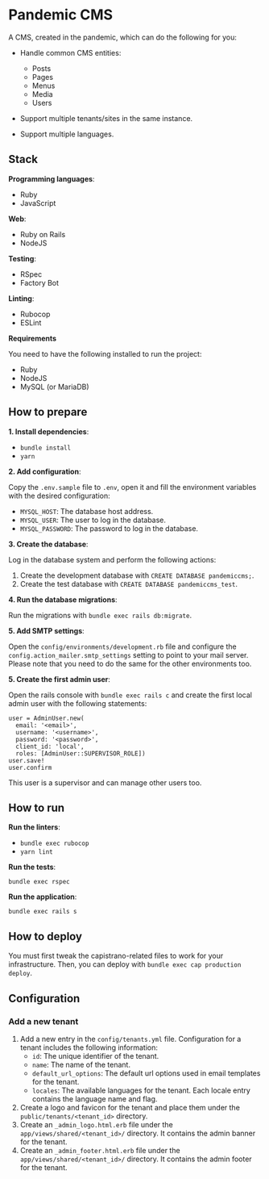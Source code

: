 # Pandemic CMS

A CMS, created in the pandemic, which can do the following for you:

- Handle common CMS entities:

  - Posts
  - Pages
  - Menus
  - Media
  - Users

- Support multiple tenants/sites in the same instance.
- Support multiple languages.

## Stack

**Programming languages**:

- Ruby
- JavaScript

**Web**:

- Ruby on Rails
- NodeJS

**Testing**:

- RSpec
- Factory Bot

**Linting**:

- Rubocop
- ESLint

**Requirements**

You need to have the following installed to run the project:

- Ruby
- NodeJS
- MySQL (or MariaDB)

## How to prepare

**1. Install dependencies**:

- `bundle install`
- `yarn`

**2. Add configuration**:

Copy the `.env.sample` file to `.env`, open it and fill the environment variables with the desired configuration:

- `MYSQL_HOST`: The database host address.
- `MYSQL_USER`: The user to log in the database.
- `MYSQL_PASSWORD`: The password to log in the database.

**3. Create the database**:

Log in the database system and perform the following actions:

1. Create the development database with `CREATE DATABASE pandemiccms;`.
1. Create the test database with `CREATE DATABASE pandemiccms_test`.

**4. Run the database migrations**:

Run the migrations with `bundle exec rails db:migrate`.

**5. Add SMTP settings**:

Open the `config/environments/development.rb` file and configure the `config.action_mailer.smtp_settings` setting to point to your mail server.
Please note that you need to do the same for the other environments too.

**5. Create the first admin user**:

Open the rails console with `bundle exec rails c` and create the first local admin user with the following statements:

```
user = AdminUser.new(
  email: '<email>',
  username: '<username>',
  password: '<password>',
  client_id: 'local',
  roles: [AdminUser::SUPERVISOR_ROLE])
user.save!
user.confirm
```

This user is a supervisor and can manage other users too.

## How to run

**Run the linters**:

- `bundle exec rubocop`
- `yarn lint`

**Run the tests**:

`bundle exec rspec`

**Run the application**:

`bundle exec rails s`

## How to deploy

You must first tweak the capistrano-related files to work for your infrastructure. Then, you can deploy with `bundle exec cap production deploy`.

## Configuration

### Add a new tenant

1. Add a new entry in the `config/tenants.yml` file. Configuration for a tenant includes the following information:
   - `id`: The unique identifier of the tenant.
   - `name`: The name of the tenant.
   - `default_url_options`: The default url options used in email templates for the tenant.
   - `locales`: The available languages for the tenant. Each locale entry contains the language name and flag.
1. Create a logo and favicon for the tenant and place them under the `public/tenants/<tenant_id>` directory.
1. Create an `_admin_logo.html.erb` file under the `app/views/shared/<tenant_id>/` directory. It contains the admin banner for the tenant.
1. Create an `_admin_footer.html.erb` file under the `app/views/shared/<tenant_id>/` directory. It contains the admin footer for the tenant.
